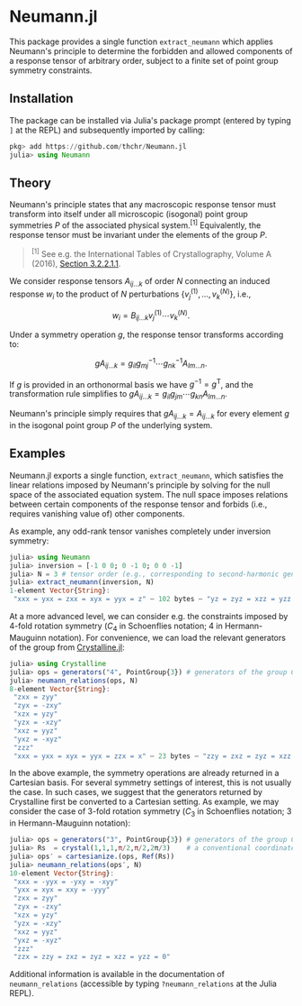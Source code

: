 # Neumann.jl

This package provides a single function `extract_neumann` which applies Neumann's principle to determine the forbidden and allowed components of a response tensor of arbitrary order, subject to a finite set of point group symmetry constraints.

## Installation
The package can be installed via Julia's package prompt (entered by typing `]` at the REPL) and subsequently imported by calling:
```jl
pkg> add https://github.com/thchr/Neumann.jl
julia> using Neumann
```

## Theory

Neumann's principle states that any macroscopic response tensor must transform into itself under all microscopic (isogonal) point group symmetries $P$ of the associated physical system.<sup>[1]</sup> Equivalently, the response tensor must be invariant under the elements of the group $P$.

> <sup>[1]</sup> See e.g. the International Tables of Crystallography, Volume A (2016), [Section 3.2.2.1.1](https://onlinelibrary.wiley.com/iucr/itc/Ac/ch3o2v0001/sec3o2o2o1o1/).

We consider response tensors $A_{ij\ldots k}$ of order $N$ connecting an induced response $w_i$ to the product of $N$ perturbations $\{v_j^{(1)}, \ldots, v_k^{(N)}\}$, i.e.,

$$w_i = B_{ij\ldots k}v_j^{(1)}\cdots v_k^{(N)}.$$

Under a symmetry operation $g$, the response tensor transforms according to:

$$
gA_{ij\ldots k} = g_{il} g_{mj}^{-1} \cdots g_{nk}^{-1} A_{lm\ldots n}.
$$

If $g$ is provided in an orthonormal basis we have $g^{-1} = g^{\mathrm{T}}$, and the transformation rule simplifies to $gA_{ij\ldots k} = g_{il}g_{jm}\cdots g_{kn} A_{lm\ldots n}$.

Neumann's principle simply requires that $gA_{ij\ldots k} = A_{ij\ldots k}$ for every element $g$ in the isogonal point group $P$ of the underlying system.

## Examples

Neumann.jl exports a single function, `extract_neumann`, which satisfies the linear relations imposed by Neumann's principle by solving for the null space of the associated equation system. The null space imposes relations between certain components of the response tensor and forbids (i.e., requires vanishing value of) other components.

As example, any odd-rank tensor vanishes completely under inversion symmetry:
```jl
julia> using Neumann
julia> inversion = [-1 0 0; 0 -1 0; 0 0 -1]
julia> N = 3 # tensor order (e.g., corresponding to second-harmonic generation)
julia> extract_neumann(inversion, N)
1-element Vector{String}:
 "xxx = yxx = zxx = xyx = yyx = z" ⋯ 102 bytes ⋯ "yz = zyz = xzz = yzz = zzz = 0"
```

At a more advanced level, we can consider e.g. the constraints imposed by 4-fold rotation symmetry ($C_4$ in Schoenflies notation; 4 in Hermann-Mauguinn notation). For convenience, we can load the relevant generators of the group from [Crystalline.jl](https://github.com/thchr/Crystalline.jl):

```jl
julia> using Crystalline
julia> ops = generators("4", PointGroup{3}) # generators of the group C₄ (4)
julia> neumann_relations(ops, N)
8-element Vector{String}:
 "zxx = zyy"
 "zyx = -zxy"
 "xzx = yzy"
 "yzx = -xzy"
 "xxz = yyz"
 "yxz = -xyz"
 "zzz"
 "xxx = yxx = xyx = yyx = zzx = x" ⋯ 23 bytes ⋯ "zzy = zxz = zyz = xzz = yzz = 0"
```

In the above example, the symmetry operations are already returned in a Cartesian basis. For several symmetry settings of interest, this is not usually the case. In such cases, we suggest that the generators returned by Crystalline first be converted to a Cartesian setting. As example, we may consider the case of 3-fold rotation symmetry ($C_3$ in Schoenflies notation; 3 in Hermann-Mauguinn notation):
```jl
julia> ops = generators("3", PointGroup{3}) # generators of the group C₃ (3)
julia> Rs  = crystal(1,1,1,π/2,π/2,2π/3)    # a conventional coordinate system for hexagonal systems
julia> ops′ = cartesianize.(ops, Ref(Rs))
julia> neumann_relations(ops′, N)
10-element Vector{String}:
 "xxx = -yyx = -yxy = -xyy"
 "yxx = xyx = xxy = -yyy"
 "zxx = zyy"
 "zyx = -zxy"
 "xzx = yzy"
 "yzx = -xzy"
 "xxz = yyz"
 "yxz = -xyz"
 "zzz"
 "zzx = zzy = zxz = zyz = xzz = yzz = 0"
```

Additional information is available in the documentation of `neumann_relations` (accessible by typing `?neumann_relations` at the Julia REPL).